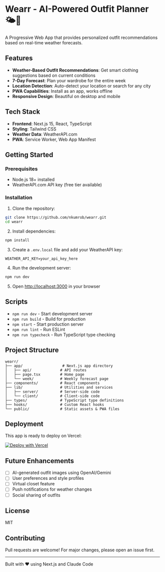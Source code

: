 # Wearr - AI-Powered Outfit Planner 🌤️👔

A Progressive Web App that provides personalized outfit recommendations based on real-time weather forecasts.

## Features

- **Weather-Based Outfit Recommendations**: Get smart clothing suggestions based on current conditions
- **7-Day Forecast**: Plan your wardrobe for the entire week
- **Location Detection**: Auto-detect your location or search for any city
- **PWA Capabilities**: Install as an app, works offline
- **Responsive Design**: Beautiful on desktop and mobile

## Tech Stack

- **Frontend**: Next.js 15, React, TypeScript
- **Styling**: Tailwind CSS
- **Weather Data**: WeatherAPI.com
- **PWA**: Service Worker, Web App Manifest

## Getting Started

### Prerequisites

- Node.js 18+ installed
- WeatherAPI.com API key (free tier available)

### Installation

1. Clone the repository:
```bash
git clone https://github.com/nkumrob/wearr.git
cd wearr
```

2. Install dependencies:
```bash
npm install
```

3. Create a `.env.local` file and add your WeatherAPI key:
```env
WEATHER_API_KEY=your_api_key_here
```

4. Run the development server:
```bash
npm run dev
```

5. Open [http://localhost:3000](http://localhost:3000) in your browser

## Scripts

- `npm run dev` - Start development server
- `npm run build` - Build for production
- `npm start` - Start production server
- `npm run lint` - Run ESLint
- `npm run typecheck` - Run TypeScript type checking

## Project Structure

```
wearr/
├── app/                  # Next.js app directory
│   ├── api/             # API routes
│   ├── page.tsx         # Home page
│   └── week/            # Weekly forecast page
├── components/          # React components
├── lib/                 # Utilities and services
│   ├── server/          # Server-side code
│   └── client/          # Client-side code
├── types/               # TypeScript type definitions
├── hooks/               # Custom React hooks
└── public/              # Static assets & PWA files
```

## Deployment

This app is ready to deploy on Vercel:

[![Deploy with Vercel](https://vercel.com/button)](https://vercel.com/new/clone?repository-url=https://github.com/nkumrob/wearr)

## Future Enhancements

- [ ] AI-generated outfit images using OpenAI/Gemini
- [ ] User preferences and style profiles
- [ ] Virtual closet feature
- [ ] Push notifications for weather changes
- [ ] Social sharing of outfits

## License

MIT

## Contributing

Pull requests are welcome! For major changes, please open an issue first.

---

Built with ❤️ using Next.js and Claude Code